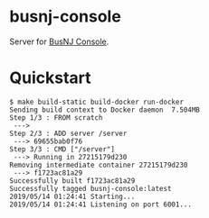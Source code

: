 # busnj-console

Server for [BusNJ Console](https://console.busnj.chuhlomin.com).

# Quickstart

```
$ make build-static build-docker run-docker
Sending build context to Docker daemon  7.504MB
Step 1/3 : FROM scratch
 ---> 
Step 2/3 : ADD server /server
 ---> 69655bab0f76
Step 3/3 : CMD ["/server"]
 ---> Running in 27215179d230
Removing intermediate container 27215179d230
 ---> f1723ac81a29
Successfully built f1723ac81a29
Successfully tagged busnj-console:latest
2019/05/14 01:24:41 Starting...
2019/05/14 01:24:41 Listening on port 6001...
```
